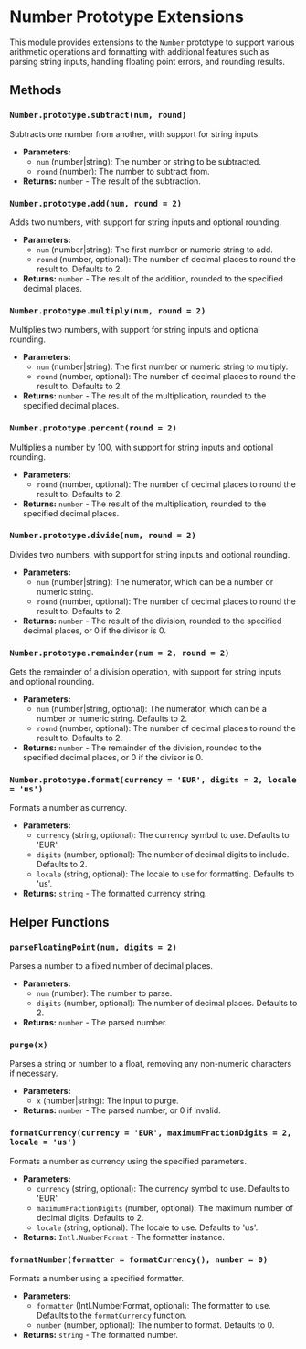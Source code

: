 # Number Prototype Extensions

This module provides extensions to the `Number` prototype to support various arithmetic operations and formatting with additional features such as parsing string inputs, handling floating point errors, and rounding results.

## Methods

### `Number.prototype.subtract(num, round)`

Subtracts one number from another, with support for string inputs.

- **Parameters:**
  - `num` (number|string): The number or string to be subtracted.
  - `round` (number): The number to subtract from.
- **Returns:** `number` - The result of the subtraction.

### `Number.prototype.add(num, round = 2)`

Adds two numbers, with support for string inputs and optional rounding.

- **Parameters:**
  - `num` (number|string): The first number or numeric string to add.
  - `round` (number, optional): The number of decimal places to round the result to. Defaults to 2.
- **Returns:** `number` - The result of the addition, rounded to the specified decimal places.

### `Number.prototype.multiply(num, round = 2)`

Multiplies two numbers, with support for string inputs and optional rounding.

- **Parameters:**
  - `num` (number|string): The first number or numeric string to multiply.
  - `round` (number, optional): The number of decimal places to round the result to. Defaults to 2.
- **Returns:** `number` - The result of the multiplication, rounded to the specified decimal places.

### `Number.prototype.percent(round = 2)`

Multiplies a number by 100, with support for string inputs and optional rounding.

- **Parameters:**
  - `round` (number, optional): The number of decimal places to round the result to. Defaults to 2.
- **Returns:** `number` - The result of the multiplication, rounded to the specified decimal places.

### `Number.prototype.divide(num, round = 2)`

Divides two numbers, with support for string inputs and optional rounding.

- **Parameters:**
  - `num` (number|string): The numerator, which can be a number or numeric string.
  - `round` (number, optional): The number of decimal places to round the result to. Defaults to 2.
- **Returns:** `number` - The result of the division, rounded to the specified decimal places, or 0 if the divisor is 0.

### `Number.prototype.remainder(num = 2, round = 2)`

Gets the remainder of a division operation, with support for string inputs and optional rounding.

- **Parameters:**
  - `num` (number|string, optional): The numerator, which can be a number or numeric string. Defaults to 2.
  - `round` (number, optional): The number of decimal places to round the result to. Defaults to 2.
- **Returns:** `number` - The remainder of the division, rounded to the specified decimal places, or 0 if the divisor is 0.

### `Number.prototype.format(currency = 'EUR', digits = 2, locale = 'us')`

Formats a number as currency.

- **Parameters:**
  - `currency` (string, optional): The currency symbol to use. Defaults to 'EUR'.
  - `digits` (number, optional): The number of decimal digits to include. Defaults to 2.
  - `locale` (string, optional): The locale to use for formatting. Defaults to 'us'.
- **Returns:** `string` - The formatted currency string.

## Helper Functions

### `parseFloatingPoint(num, digits = 2)`

Parses a number to a fixed number of decimal places.

- **Parameters:**
  - `num` (number): The number to parse.
  - `digits` (number, optional): The number of decimal places. Defaults to 2.
- **Returns:** `number` - The parsed number.

### `purge(x)`

Parses a string or number to a float, removing any non-numeric characters if necessary.

- **Parameters:**
  - `x` (number|string): The input to purge.
- **Returns:** `number` - The parsed number, or 0 if invalid.

### `formatCurrency(currency = 'EUR', maximumFractionDigits = 2, locale = 'us')`

Formats a number as currency using the specified parameters.

- **Parameters:**
  - `currency` (string, optional): The currency symbol to use. Defaults to 'EUR'.
  - `maximumFractionDigits` (number, optional): The maximum number of decimal digits. Defaults to 2.
  - `locale` (string, optional): The locale to use. Defaults to 'us'.
- **Returns:** `Intl.NumberFormat` - The formatter instance.

### `formatNumber(formatter = formatCurrency(), number = 0)`

Formats a number using a specified formatter.

- **Parameters:**
  - `formatter` (Intl.NumberFormat, optional): The formatter to use. Defaults to the `formatCurrency` function.
  - `number` (number, optional): The number to format. Defaults to 0.
- **Returns:** `string` - The formatted number.
